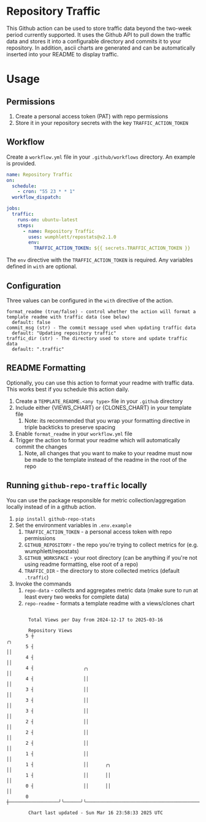 # Repository Traffic

This Github action can be used to store traffic data beyond the two-week period currently supported.
It uses the Github API to pull down the traffic data and stores it into a configurable directory and commits it to your 
repository. In addition, ascii charts are generated and can be automatically inserted into your README to display traffic.

# Usage
## Permissions
1. Create a personal access token (PAT) with repo permissions
2. Store it in your repository secrets with the key `TRAFFIC_ACTION_TOKEN`

## Workflow
Create a `workflow.yml` file in your `.github/workflows` directory. An example is provided.

```yaml
name: Repository Traffic
on:
  schedule:
    - cron: "55 23 * * 1"
  workflow_dispatch:

jobs:
  traffic:
    runs-on: ubuntu-latest
    steps:
      - name: Repository Traffic
        uses: wumphlett/repostats@v2.1.0
        env:
          TRAFFIC_ACTION_TOKEN: ${{ secrets.TRAFFIC_ACTION_TOKEN }}
```
The `env` directive with the `TRAFFIC_ACTION_TOKEN` is required. Any variables defined in `with` are optional.

## Configuration
Three values can be configured in the `with` directive of the action.
```
format_readme (true/false) - control whether the action will format a template readme with traffic data (see below)
  default: false
commit_msg (str) - The commit message used when updating traffic data
  default: "Updating repository traffic"
traffic_dir (str) - The directory used to store and update traffic data
  default: ".traffic"
```

## README Formatting
Optionally, you can use this action to format your readme with traffic data. This works best if you schedule this action
daily.

1. Create a `TEMPLATE_README.<any type>` file in your `.github` directory
2. Include either {VIEWS_CHART} or {CLONES_CHART} in your template file
   1. Note: its recommended that you wrap your formatting directive in triple backticks to preserve spacing
3. Enable `format_readme` in your `workflow.yml` file
4. Trigger the action to format your readme which will automatically commit the changes
   1. Note, all changes that you want to make to your readme must now be made to the template instead of the readme in the root of the repo

## Running `github-repo-traffic` locally
You can use the package responsible for metric collection/aggregation locally instead of in a github action.

1. `pip install github-repo-stats`
2. Set the environment variables in `.env.example`
   1. `TRAFFIC_ACTION_TOKEN` - a personal access token with repo permissions
   2. `GITHUB_REPOSITORY` - the repo you're trying to collect metrics for (e.g. wumphlett/repostats)
   3. `GITHUB_WORKSPACE` - your root directory (can be anything if you're not using readme formatting, else root of a repo)
   4. `TRAFFIC_DIR` - the directory to store collected metrics (default `.traffic`)
3. Invoke the commands
   1. `repo-data` - collects and aggregates metric data (make sure to run at least every two weeks for complete data)
   2. `repo-readme` - formats a template readme with a views/clones chart

```

        Total Views per Day from 2024-12-17 to 2025-03-16

        Repository Views
       5 ┼                                                                                     ╭╮
       5 ┤                                                                                     ││
       4 ┤                                                                                     ││
       4 ┤                  ╭╮                                                                 ││
       4 ┤                  ││                                                                 ││
       3 ┤                  ││                                                                 ││
       3 ┤                  ││                                                                 ││
       3 ┤                  ││                                                                 ││
       2 ┤                  ││                                                                 ││
       2 ┤                  ││                                                                 ││
       2 ┤                  ││                                                                 ││
       1 ┤                  ││                                                                 ││
       1 ┤                  ││      ╭╮                                                         ││
       1 ┤                  ││      ││                                                         ││
       0 ┤                  ││      ││                                                         ││
       0 ┼──────────────────╯╰──────╯╰─────────────────────────────────────────────────────────╯╰──

        Chart last updated - Sun Mar 16 23:58:33 2025 UTC
        
```
